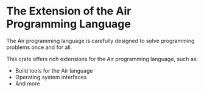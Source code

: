 # The Extension of the Air Programming Language

The Air programming language is carefully designed to solve programming problems once and for all.

This crate offers rich extensions for the Air programming language, such as:

- Build tools for the Air language
- Operating system interfaces
- And more
